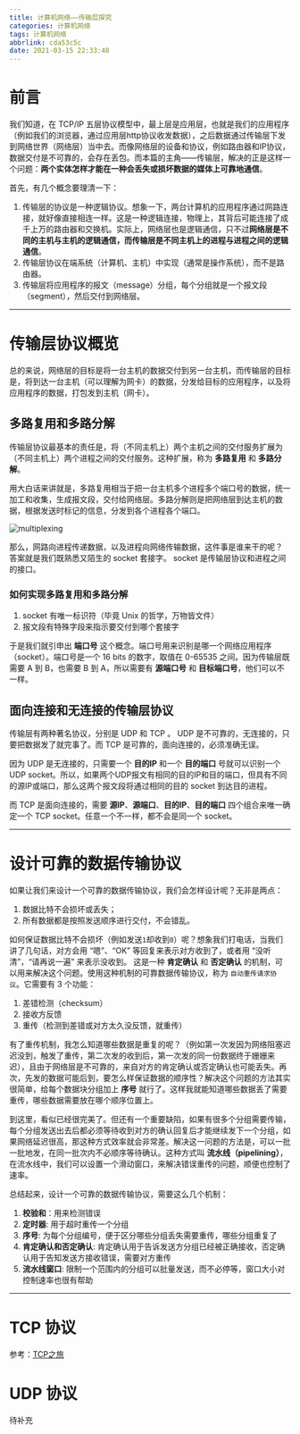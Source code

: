 ```yaml
---
title: 计算机网络——传输层探究
categories: 计算机网络
tags: 计算机网络
abbrlink: cda53c5c
date: 2021-03-15 22:33:48
---
```


# 前言

我们知道，在 TCP/IP 五层协议模型中，最上层是应用层，也就是我们的应用程序（例如我们的浏览器，通过应用层http协议收发数据），之后数据通过传输层下发到网络世界（网络层）当中去。而像网络层的设备和协议，例如路由器和IP协议，数据交付是不可靠的，会存在丢包。而本篇的主角——传输层，解决的正是这样一个问题：**两个实体怎样才能在一种会丢失或损坏数据的媒体上可靠地通信**。

<!-- more -->

首先，有几个概念要理清一下：

1. 传输层的协议是一种逻辑协议。想象一下，两台计算机的应用程序通过网路连接，就好像直接相连一样。这是一种逻辑连接，物理上，其背后可能连接了成千上万的路由器和交换机。实际上，网络层也是逻辑通信，只不过**网络层是不同的主机与主机的逻辑通信，而传输层是不同主机上的进程与进程之间的逻辑通信**。
2. 传输层协议在端系统（计算机、主机）中实现（通常是操作系统），而不是路由器。
3. 传输层将应用程序的报文（message）分组，每个分组就是一个报文段（segment），然后交付到网络层。

---

# 传输层协议概览

总的来说，网络层的目标是将一台主机的数据交付到另一台主机，而传输层的目标是，将到达一台主机（可以理解为网卡）的数据，分发给目标的应用程序，以及将应用程序的数据，打包发到主机（网卡）。

## 多路复用和多路分解

传输层协议最基本的责任是，将（不同主机上）两个主机之间的交付服务扩展为（不同主机上）两个进程之间的交付服务。这种扩展，称为 **多路复用** 和 **多路分解**。

用大白话来讲就是，多路复用相当于把一台主机多个进程多个端口号的数据，统一加工和收集，生成报文段，交付给网络层。多路分解则是把网络层到达主机的数据，根据发送时标记的信息，分发到各个进程各个端口。

![multiplexing](../../../../images/networking/multiplexing.png)

那么，网路向进程传递数据，以及进程向网络传输数据，这件事是谁来干的呢？ 答案就是我们既熟悉又陌生的 socket 套接字。 socket 是传输层协议和进程之间的接口。

### 如何实现多路复用和多路分解

1. socket 有唯一标识符（毕竟 Unix 的哲学，万物皆文件）
2. 报文段有特殊字段来指示要交付到哪个套接字

于是我们就引申出 **端口号** 这个概念。端口号用来识别是哪一个网络应用程序（socket）。端口号是一个 16 bits 的数字，取值在 0-65535 之间。因为传输层既需要 A 到 B，也需要 B 到 A，所以需要有 **源端口号** 和 **目标端口号**，他们可以不一样。

## 面向连接和无连接的传输层协议

传输层有两种著名协议，分别是 UDP 和 TCP 。 UDP 是不可靠的，无连接的，只要把数据发了就完事了。而 TCP 是可靠的，面向连接的，必须准确无误。

因为 UDP 是无连接的，只需要一个 **目的IP** 和一个 **目的端口** 号就可以识别一个 UDP socket。所以，如果两个UDP报文有相同的目的IP和目的端口，但具有不同的源IP或端口，那么这两个报文段将通过相同的目的 socket 到达目的进程。

而 TCP 是面向连接的，需要 **源IP**、**源端口**、**目的IP**、**目的端口** 四个组合来唯一确定一个 TCP socket。任意一个不一样，都不会是同一个 socket。

---

# 设计可靠的数据传输协议

如果让我们来设计一个可靠的数据传输协议，我们会怎样设计呢？无非是两点：

1. 数据比特不会损坏或丢失；
2. 所有数据都是按照发送顺序进行交付，不会错乱。

如何保证数据比特不会损坏（例如发送`1`却收到`0`）呢？想象我们打电话，当我们讲了几句话，对方会用 “嗯”、“OK” 等回复来表示对方收到了，或者用  “没听清”，“请再说一遍” 来表示没收到。 这是一种 **肯定确认** 和 **否定确认** 的机制，可以用来解决这个问题。使用这种机制的可靠数据传输协议，称为 `自动重传请求协议`。它需要有 3 个功能：

1. 差错检测（checksum）
2. 接收方反馈
3. 重传（检测到差错或对方太久没反馈，就重传）

有了重传机制，我怎么知道哪些数据是重复的呢？（例如第一次发因为网络阻塞迟迟没到，触发了重传，第二次发的收到后，第一次发的同一份数据终于姗姗来迟），且由于网络层是不可靠的，来自对方的肯定确认或否定确认也可能丢失。再次，先发的数据可能后到，要怎么样保证数据的顺序性？解决这个问题的方法其实很简单，给每个数据块分组加上 **序号** 就行了。这样我就能知道哪些数据丢了需要重传，哪些数据需要放在哪个顺序位置上。


到这里，看似已经很完美了。但还有一个重要缺陷，如果有很多个分组需要传输，每个分组发送出去后都必须等待收到对方的确认回复后才能继续发下一个分组，如果网络延迟很高，那这种方式效率就会非常差。解决这一问题的方法是，可以一批一批地发，在同一批次内不必顺序等待确认。这种方式叫 **流水线（pipelining）**，在流水线中，我们可以设置一个滑动窗口，来解决错误重传的问题，顺便也控制了速率。

总结起来，设计一个可靠的数据传输协议，需要这么几个机制：

1. **校验和**：用来检测错误
2. **定时器**: 用于超时重传一个分组
3. **序号**: 为每个分组编号，便于区分哪些分组丢失需要重传，哪些分组重复了
4. **肯定确认和否定确认**: 肯定确认用于告诉发送方分组已经被正确接收，否定确认用于告知发送方接收错误，需要对方重传
5. **流水线窗口**: 限制一个范围内的分组可以批量发送，而不必停等，窗口大小对控制速率也很有帮助

---

#  TCP 协议

参考：[TCP之旅](../post/e997edc6.html)

#  UDP 协议

待补充